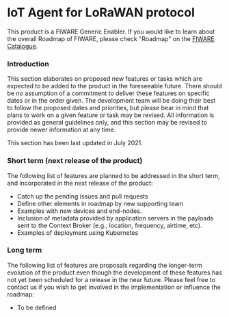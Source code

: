 # IoT Agent for LoRaWAN protocol

This product is a FIWARE Generic Enabler. If you would like to learn about the overall Roadmap of FIWARE, please check
"Roadmap" on the [FIWARE Catalogue](https://www.fiware.org/developers/catalogue/).

### Introduction

This section elaborates on proposed new features or tasks which are expected to be added to the product in the
foreseeable future. There should be no assumption of a commitment to deliver these features on specific dates or in the
order given. The development team will be doing their best to follow the proposed dates and priorities, but please bear
in mind that plans to work on a given feature or task may be revised. All information is provided as general guidelines
only, and this section may be revised to provide newer information at any time.

This section has been last updated in July 2021. 

### Short term (next release of the product)

The following list of features are planned to be addressed in the short term, and incorporated in the next release of
the product:

-   Catch up the pending issues and pull requests
-   Define other elements in roadmap by new supporting team
-   Examples with new devices and end-nodes.
-   Inclusion of metadata provided by application servers in the payloads sent to the Context Broker (e.g., location,
    frequency, airtime, etc).
-   Examples of deployment using Kubernetes

### Long term 

The following list of features are proposals regarding the longer-term evolution of the product even though the
development of these features has not yet been scheduled for a release in the near future. Please feel free to contact
us if you wish to get involved in the implementation or influence the roadmap:

-   To be defined

